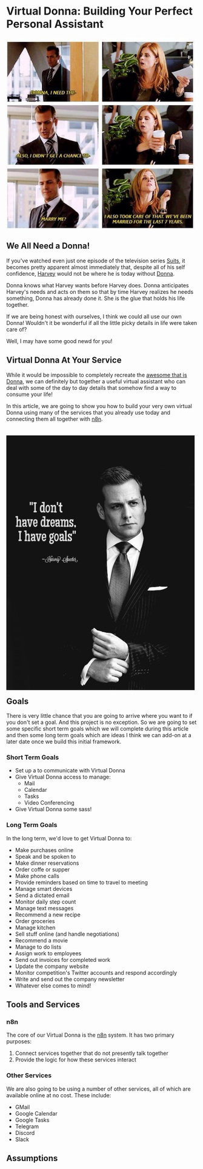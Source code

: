 # Virtual Donna: Building Your Perfect Personal Assistant
<div align="center">

![Donna](../img/Donna.jpg)

<div>
<div align="left">

## We All Need a Donna!

If you've watched even just one episode of the television series <a href="https://www.usanetwork.com/suits" target="_blank">Suits</a>, it becomes pretty apparent almost immediately that, despite all of his self confidence, <a href="https://suits.fandom.com/wiki/Harvey_Specter" target="_blank">Harvey</a> would not be where he is today without <a href="https://suits.fandom.com/wiki/Donna_Paulsen" target="_blank">Donna</a>.

Donna knows what Harvey wants before Harvey does. Donna anticipates Harvey's needs and acts on them so that by time Harvey realizes he needs something, Donna has already done it. She is the glue that holds his life together.

If we are being honest with ourselves, I think we could all use our own Donna! Wouldn't it be wonderful if all the little picky details in life were taken care of?

Well, I may have some good newd for you!

## Virtual Donna At Your Service

While it would be impossible to completely recreate the <a href="https://www.youtube.com/watch?v=3TMNcCquWhg" target="_blank">awesome that is Donna</a>, we can definitely but together a useful virtual assistant who can deal with some of the day to day details that somehow find a way to consume your life!

In this article, we are going to show you how to build your very own virtual Donna using many of the services that you already use today and connecting them all together with <a href="https://n8n.io" target="_blank">n8n</a>.


<div style="float: right;margin-right: 7px;margin-top: 7px;">

![Harvey Goals](../img/HarveyGoals.jpeg)

</div>

## Goals

There is very little chance that you are going to arrive where you want to if you don't set a goal. And this project is no exception. So we are going to set some specific short term goals which we will complete during this article and then some long term goals which are ideas I think we can add-on at a later date once we build this initial framework.

### Short Term Goals
* Set up a to communicate with Virtual Donna
* Give Virtual Donna access to manage:
  * Mail
  * Calendar
  * Tasks
  * Video Conferencing
* Give Virtual Donna some sass!

### Long Term Goals
In the long term, we'd love to get Virtual Donna to:
  * Make purchases online
  * Speak and be spoken to
  * Make dinner reservations
  * Order coffe or supper
  * Make phone calls
  * Provide reminders based on time to travel to meeting
  * Manage smart devices
  * Send a dictated email
  * Monitor daily step count
  * Manage text messages
  * Recommend a new recipe
  * Order groceries
  * Manage kitchen
  * Sell stuff online (and handle negotiations)
  * Recommend a movie
  * Manage to do lists
  * Assign work to employees
  * Send out invoices for completed work
  * Update the company website
  * Monitor competition's Twitter accounts and respond accordingly
  * Write and send out the company newsletter
  * Whatever else comes to mind!

## Tools and Services

### n8n
The core of our Virtual Donna is the <a href="https://n8n.io" target="_blank">n8n</a> system. It has two primary purposes:
1. Connect services together that do not presently talk together
2. Provide the logic for how these services interact

### Other Services
We are also going to be using a number of other services, all of which are available online at no cost. These include:
* GMail
* Google Calendar
* Google Tasks
* Telegram
* Discord
* Slack

## Assumptions


</div>
